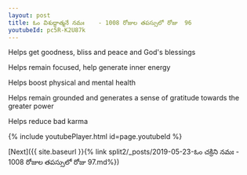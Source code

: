 ```yaml
---
layout: post
title: ఓం విశుద్ధాత్మనే నమః    - 1008 రోజుల తపస్సులో రోజు  96
youtubeId: pc5R-K2U87k
---
```

 
 
Helps get goodness, bliss and peace and God's blessings
 
Helps remain focused, help generate inner energy 
 
Helps boost physical and mental health 
 
Helps remain grounded and generates a sense of gratitude towards the greater power 
 
Helps reduce bad karma
 
 
 
 


{% include youtubePlayer.html id=page.youtubeId %}
 
[Next]({{ site.baseurl }}{% link  split2/_posts/2019-05-23-ఓం చక్రిని నమః   - 1008 రోజుల తపస్సులో రోజు  97.md%})
 
